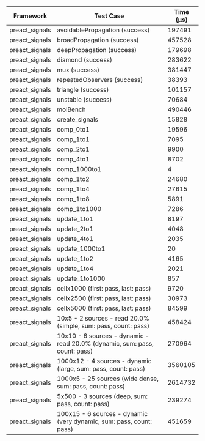 | Framework | Test Case | Time (μs) |
| --- | --- | --- |
| preact_signals | avoidablePropagation (success) | 197491 |
| preact_signals | broadPropagation (success) | 457528 |
| preact_signals | deepPropagation (success) | 179698 |
| preact_signals | diamond (success) | 283622 |
| preact_signals | mux (success) | 381447 |
| preact_signals | repeatedObservers (success) | 38393 |
| preact_signals | triangle (success) | 101157 |
| preact_signals | unstable (success) | 70684 |
| preact_signals | molBench | 490446 |
| preact_signals | create_signals | 15828 |
| preact_signals | comp_0to1 | 19596 |
| preact_signals | comp_1to1 | 7095 |
| preact_signals | comp_2to1 | 9900 |
| preact_signals | comp_4to1 | 8702 |
| preact_signals | comp_1000to1 | 4 |
| preact_signals | comp_1to2 | 24680 |
| preact_signals | comp_1to4 | 27615 |
| preact_signals | comp_1to8 | 5891 |
| preact_signals | comp_1to1000 | 7286 |
| preact_signals | update_1to1 | 8197 |
| preact_signals | update_2to1 | 4048 |
| preact_signals | update_4to1 | 2035 |
| preact_signals | update_1000to1 | 20 |
| preact_signals | update_1to2 | 4165 |
| preact_signals | update_1to4 | 2021 |
| preact_signals | update_1to1000 | 857 |
| preact_signals | cellx1000 (first: pass, last: pass) | 9720 |
| preact_signals | cellx2500 (first: pass, last: pass) | 30973 |
| preact_signals | cellx5000 (first: pass, last: pass) | 84599 |
| preact_signals | 10x5 - 2 sources - read 20.0% (simple, sum: pass, count: pass) | 458424 |
| preact_signals | 10x10 - 6 sources - dynamic - read 20.0% (dynamic, sum: pass, count: pass) | 270964 |
| preact_signals | 1000x12 - 4 sources - dynamic (large, sum: pass, count: pass) | 3560105 |
| preact_signals | 1000x5 - 25 sources (wide dense, sum: pass, count: pass) | 2614732 |
| preact_signals | 5x500 - 3 sources (deep, sum: pass, count: pass) | 239274 |
| preact_signals | 100x15 - 6 sources - dynamic (very dynamic, sum: pass, count: pass) | 451659 |
